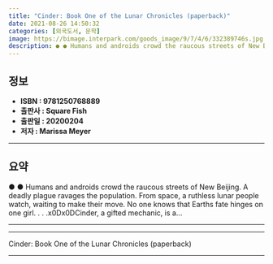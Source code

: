 ```yaml
---
title: "Cinder: Book One of the Lunar Chronicles (paperback)"
date: 2021-08-26 14:50:32
categories: [외국도서, 문학]
image: https://bimage.interpark.com/goods_image/9/7/4/6/332389746s.jpg
description: ● ● Humans and androids crowd the raucous streets of New Beijing. A deadly plague ravages the population. From space, a ruthless lunar people watch, waiting t
---
```


## **정보**

- **ISBN : 9781250768889**
- **출판사 : Square Fish**
- **출판일 : 20200204**
- **저자 : Marissa Meyer**

------



## **요약**

●  ●  Humans and androids crowd the raucous streets of New Beijing. A deadly plague ravages the population. From space, a ruthless lunar people watch, waiting to make their move. No one knows that Earths fate hinges on one girl. . . .x0Dx0DCinder, a gifted mechanic, is a... 

------



------


Cinder: Book One of the Lunar Chronicles (paperback) 

------


